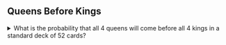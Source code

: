 ## Queens Before Kings

<details> <summary>What is the probability that all 4 queens will come before all 4 kings in a standard deck of 52 cards?</summary> $$\sum_{i=5}^{49} 4!^2 {i-1 \choose 4} {52-i \choose 3}$$</details>
